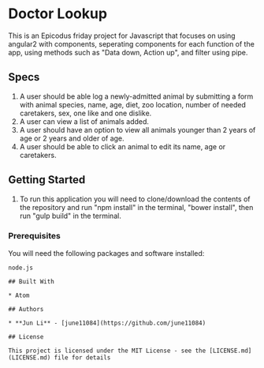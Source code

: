 # Doctor Lookup

This is an Epicodus friday project for Javascript that focuses on using angular2 with components, seperating components for each function of the app, using methods such as "Data down, Action up", and filter using pipe.

## Specs
1. A user should be able log a newly-admitted animal by submitting a form with animal species, name, age, diet, zoo location, number of needed caretakers, sex, one like and one dislike.
2. A user can view a list of animals added.
3. A user should have an option to view all animals younger than 2 years of age or 2 years and older of age.
4. A user should be able to click an animal to edit its name, age or caretakers.

## Getting Started
1. To run this application you will need to clone/download the contents of the repository and run "npm install" in the terminal, "bower  install", then run "gulp build" in the terminal.


### Prerequisites

You will need the following packages and software installed:

```
node.js

## Built With

* Atom

## Authors

* **Jun Li** - [june11084](https://github.com/june11084)

## License

This project is licensed under the MIT License - see the [LICENSE.md](LICENSE.md) file for details
